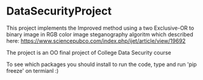 # DataSecurityProject

This project implements the Improved method using a two Exclusive-OR to binary image in RGB color image steganography algoritm 
which described here: https://www.sciencepubco.com/index.php/ijet/article/view/19692

The project is an OO final project of College Data Security course

To see which packages you should install to run the code, type and run 'pip freeze' on termianl :)
